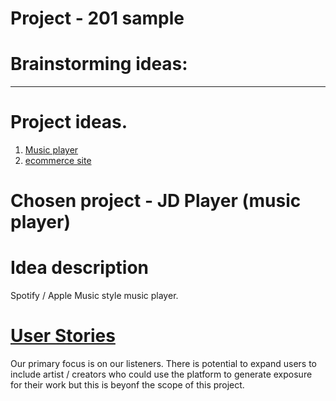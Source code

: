 # Project - 201 sample

# Brainstorming ideas:

-------------------------------------------

# Project ideas.

1. [Music player](https://github.com/jack8120/JD-Player/tree/main/idea2)
2. [ecommerce site](https://github.com/jack8120/JD-Player/blob/main/E-commerce.md)








# Chosen project - JD Player (music player) 

# Idea description

Spotify / Apple Music style music player.

# [User Stories](https://github.com/jack8120/JD-Player/blob/main/userStories.md)

Our primary focus is on our listeners. There is potential to expand users to include artist / creators who could use the platform to generate exposure for their work but this is beyonf the scope of this project. 




